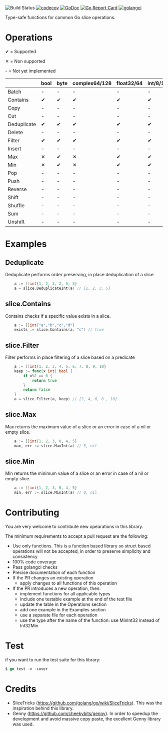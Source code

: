 ![Build Status](https://github.com/psampaz/slice/workflows/build/badge.svg)
[![codecov](https://codecov.io/gh/psampaz/slice/branch/master/graph/badge.svg)](https://codecov.io/gh/psampaz/slice)
[![GoDoc](https://godoc.org/github.com/psampaz/slice?status.svg)](https://godoc.org/github.com/psampaz/slice)
[![Go Report Card](https://goreportcard.com/badge/github.com/psampaz/slice)](https://goreportcard.com/report/github.com/psampaz/slice)
[![golangci](https://golangci.com/badges/github.com/psampaz/slice.svg)](https://golangci.com/r/github.com/psampaz/slice)

Type-safe functions for common Go slice operations.


# Operations 

✔ = Supported 

✕ = Non supported 

\- = Not yet implemented

|            | bool | byte | complex64/128 | float32/64 | int/8/16/32/64 | string | uint/8/16/32/64 | uintptr |
| ---------- | ---- | ---- | ------------- | ---------- | -------------- | ------ | --------------- | ------- |
| Batch      | -    | -    | -             | -          | -              | -      | -               | -       | 
| Contains   | ✔    | ✔    | ✔             | ✔          | ✔              | ✔      | ✔               | ✔       | 
| Copy       | -    | -    | -             | -          | -              | -      | -               | -       | 
| Cut        | -    | -    | -             | -          | -              | -      | -               | -       | 
| Deduplicate| ✔    | ✔    | ✔             | ✔          | ✔              | ✔      | ✔               | ✔       | 
| Delete     | -    | -    | -             | -          | -              | -      | -               | -       | 
| Filter     | ✔    | ✔    | ✔             | ✔          | ✔              | ✔      | ✔               | ✔       |
| Insert     | -    | -    | -             | -          | -              | -      | -               | -       | 
| Max        | ✕    | ✔    | ✕             | ✔          | ✔              | ✕      | ✔               | ✔       |
| Min        | ✕    | ✔    | ✕             | ✔          | ✔              | ✕      | ✔               | ✔       |
| Pop        | -    | -    | -             | -          | -              | -      | -               | -       |
| Push       | -    | -    | -             | -          | -              | -      | -               | -       |
| Reverse    | -    | -    | -             | -          | -              | -      | -               | -       | 
| Shift      | -    | -    | -             | -          | -              | -      | -               | -       | 
| Shuffle    | -    | -    | -             | -          | -              | -      | -               | -       | 
| Sum        | -    | -    | -             | -          | -              | -      | -               | -       | 
| Unshift    | -    | -    | -             | -          | -              | -      | -               | -       | 



# Examples

## Deduplicate

Deduplicate performs order preserving, in place deduplication of a slice
```go
    a := []int{1, 2, 3, 2, 5, 3}
    a = slice.DeduplicateInt(a) // [1, 2, 3, 5]
```

## slice.Contains

Contains checks if a specific value exists in a slice.
```go
    a := []int{"a","b","c","d"}
    exists := slice.Contains(a, "c") // true
```

## slice.Filter

Filter performs in place filtering of a slice based on a predicate
```go
    a := []int{1, 2, 3, 4, 5, 6, 7, 8, 9, 10}
    keep := func(x int) bool {
        if x%2 == 0 {
            return true
        }
        return false
    }
    a = slice.Filter(a, keep) // [2, 4, 6, 8 , 10]
```

## slice.Max

Max returns the maximum value of a slice or an error in case of a nil or empty slice.
```go
    a := []int{1, 2, 3, 0, 4, 5}
    max, err := slice.MaxInt(a) // 5, nil
```

## slice.Min

Min returns the minimum value of a slice or an error in case of a nil or empty slice.
```go
    a := []int{1, 2, 3, 0, 4, 5}
    min, err := slice.MinInt(a) // 0, nil
```

# Contributing

You are very welcome to contribute new opearations in this library.

The minimum requirements to accept a pull request are the following:

- Use only functions. This is a function based library so struct based operations will not be accepted, in order to preserve simplicity and consistency 
- 100% code coverage
- Pass golangci checks
- Precise documentation of each function
- If the PR changes an existing operation
    - apply changes to all functions of this operation
- If the PR introduces a new operation, then:
    - implement functions for all applicable types
    - include one testable example at the end of the test file
    - update the table in the Operations section
    - add one example in the Examples section
    - use a separate file for each operation
    - use the type after the name of the function: use MinInt32  instead of Int32Min

# Test

if you want to run the test suite for this library:

```go
$ go test -v -cover
```

# Credits

- SliceTricks (https://github.com/golang/go/wiki/SliceTricks). This was the inspiration behind this library.
- Genny (https://github.com/cheekybits/genny). In order to speedup the development and avoid massive copy paste, the excellent Genny library was used.
